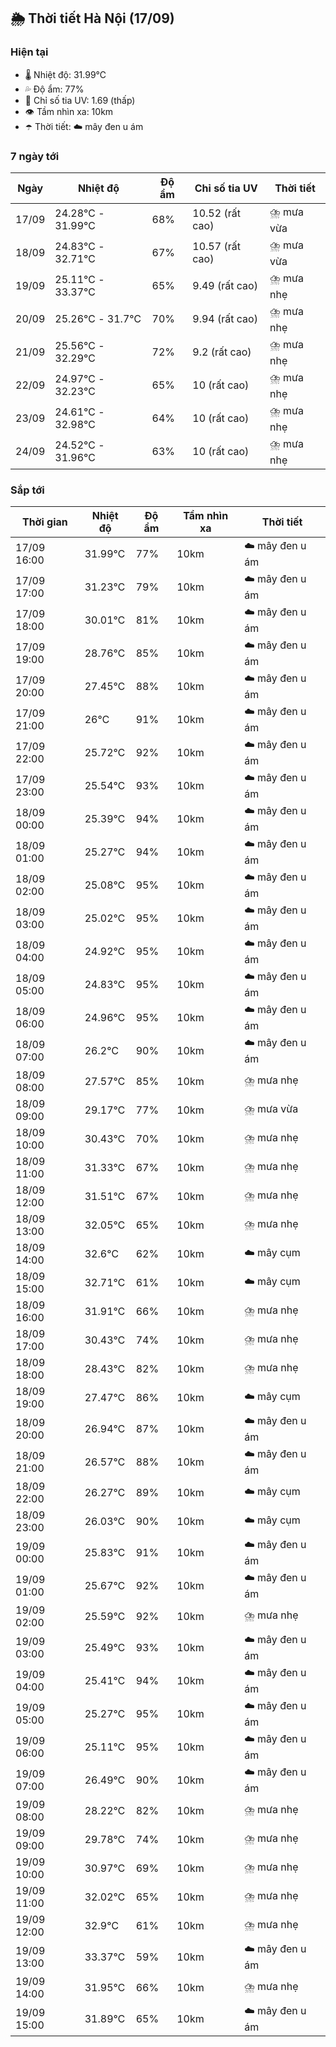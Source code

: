 ## 🌦️ Thời tiết Hà Nội (17/09)

### Hiện tại

- 🌡️ Nhiệt độ: 31.99℃
- 💦 Độ ẩm: 77%
- 🌟 Chỉ số tia UV: 1.69 (thấp)
- 👁️ Tầm nhìn xa: 10km
- ☂️ Thời tiết: ☁️ mây đen u ám

### 7 ngày tới

| Ngày | Nhiệt độ | Độ ẩm | Chỉ số tia UV | Thời tiết |
| --- | --- | --- | --- | --- |
| 17/09 | 24.28℃ - 31.99℃ | 68% | 10.52 (rất cao) | ⛈️ mưa vừa |
| 18/09 | 24.83℃ - 32.71℃ | 67% | 10.57 (rất cao) | ⛈️ mưa vừa |
| 19/09 | 25.11℃ - 33.37℃ | 65% | 9.49 (rất cao) | ⛈️ mưa nhẹ |
| 20/09 | 25.26℃ - 31.7℃ | 70% | 9.94 (rất cao) | ⛈️ mưa nhẹ |
| 21/09 | 25.56℃ - 32.29℃ | 72% | 9.2 (rất cao) | ⛈️ mưa nhẹ |
| 22/09 | 24.97℃ - 32.23℃ | 65% | 10 (rất cao) | ⛈️ mưa nhẹ |
| 23/09 | 24.61℃ - 32.98℃ | 64% | 10 (rất cao) | ⛈️ mưa nhẹ |
| 24/09 | 24.52℃ - 31.96℃ | 63% | 10 (rất cao) | ⛈️ mưa nhẹ |

### Sắp tới

| Thời gian | Nhiệt độ | Độ ẩm | Tầm nhìn xa | Thời tiết |
| --- | --- | --- | --- | --- |
| 17/09 16:00 | 31.99℃ | 77% | 10km | ☁️ mây đen u ám |
| 17/09 17:00 | 31.23℃ | 79% | 10km | ☁️ mây đen u ám |
| 17/09 18:00 | 30.01℃ | 81% | 10km | ☁️ mây đen u ám |
| 17/09 19:00 | 28.76℃ | 85% | 10km | ☁️ mây đen u ám |
| 17/09 20:00 | 27.45℃ | 88% | 10km | ☁️ mây đen u ám |
| 17/09 21:00 | 26℃ | 91% | 10km | ☁️ mây đen u ám |
| 17/09 22:00 | 25.72℃ | 92% | 10km | ☁️ mây đen u ám |
| 17/09 23:00 | 25.54℃ | 93% | 10km | ☁️ mây đen u ám |
| 18/09 00:00 | 25.39℃ | 94% | 10km | ☁️ mây đen u ám |
| 18/09 01:00 | 25.27℃ | 94% | 10km | ☁️ mây đen u ám |
| 18/09 02:00 | 25.08℃ | 95% | 10km | ☁️ mây đen u ám |
| 18/09 03:00 | 25.02℃ | 95% | 10km | ☁️ mây đen u ám |
| 18/09 04:00 | 24.92℃ | 95% | 10km | ☁️ mây đen u ám |
| 18/09 05:00 | 24.83℃ | 95% | 10km | ☁️ mây đen u ám |
| 18/09 06:00 | 24.96℃ | 95% | 10km | ☁️ mây đen u ám |
| 18/09 07:00 | 26.2℃ | 90% | 10km | ☁️ mây đen u ám |
| 18/09 08:00 | 27.57℃ | 85% | 10km | ⛈️ mưa nhẹ |
| 18/09 09:00 | 29.17℃ | 77% | 10km | ⛈️ mưa vừa |
| 18/09 10:00 | 30.43℃ | 70% | 10km | ⛈️ mưa nhẹ |
| 18/09 11:00 | 31.33℃ | 67% | 10km | ⛈️ mưa nhẹ |
| 18/09 12:00 | 31.51℃ | 67% | 10km | ⛈️ mưa nhẹ |
| 18/09 13:00 | 32.05℃ | 65% | 10km | ⛈️ mưa nhẹ |
| 18/09 14:00 | 32.6℃ | 62% | 10km | ☁️ mây cụm |
| 18/09 15:00 | 32.71℃ | 61% | 10km | ☁️ mây cụm |
| 18/09 16:00 | 31.91℃ | 66% | 10km | ⛈️ mưa nhẹ |
| 18/09 17:00 | 30.43℃ | 74% | 10km | ⛈️ mưa nhẹ |
| 18/09 18:00 | 28.43℃ | 82% | 10km | ⛈️ mưa nhẹ |
| 18/09 19:00 | 27.47℃ | 86% | 10km | ☁️ mây cụm |
| 18/09 20:00 | 26.94℃ | 87% | 10km | ☁️ mây đen u ám |
| 18/09 21:00 | 26.57℃ | 88% | 10km | ☁️ mây đen u ám |
| 18/09 22:00 | 26.27℃ | 89% | 10km | ☁️ mây cụm |
| 18/09 23:00 | 26.03℃ | 90% | 10km | ☁️ mây cụm |
| 19/09 00:00 | 25.83℃ | 91% | 10km | ☁️ mây đen u ám |
| 19/09 01:00 | 25.67℃ | 92% | 10km | ☁️ mây đen u ám |
| 19/09 02:00 | 25.59℃ | 92% | 10km | ⛈️ mưa nhẹ |
| 19/09 03:00 | 25.49℃ | 93% | 10km | ☁️ mây đen u ám |
| 19/09 04:00 | 25.41℃ | 94% | 10km | ☁️ mây đen u ám |
| 19/09 05:00 | 25.27℃ | 95% | 10km | ☁️ mây đen u ám |
| 19/09 06:00 | 25.11℃ | 95% | 10km | ☁️ mây đen u ám |
| 19/09 07:00 | 26.49℃ | 90% | 10km | ☁️ mây đen u ám |
| 19/09 08:00 | 28.22℃ | 82% | 10km | ⛈️ mưa nhẹ |
| 19/09 09:00 | 29.78℃ | 74% | 10km | ⛈️ mưa nhẹ |
| 19/09 10:00 | 30.97℃ | 69% | 10km | ⛈️ mưa nhẹ |
| 19/09 11:00 | 32.02℃ | 65% | 10km | ⛈️ mưa nhẹ |
| 19/09 12:00 | 32.9℃ | 61% | 10km | ⛈️ mưa nhẹ |
| 19/09 13:00 | 33.37℃ | 59% | 10km | ☁️ mây đen u ám |
| 19/09 14:00 | 31.95℃ | 66% | 10km | ⛈️ mưa nhẹ |
| 19/09 15:00 | 31.89℃ | 65% | 10km | ☁️ mây đen u ám |
